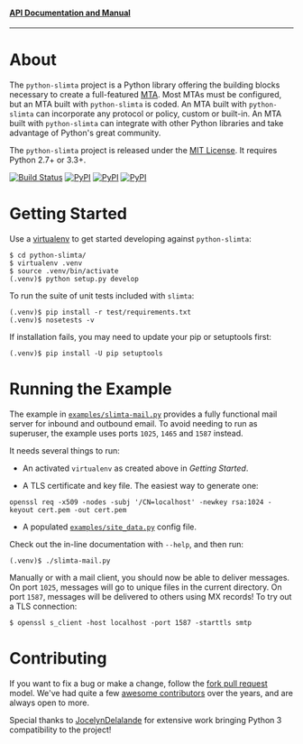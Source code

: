 
#### [API Documentation and Manual][5]

--------------------

About
=====

The `python-slimta` project is a Python library offering the building blocks
necessary to create a full-featured [MTA][1]. Most MTAs must be configured, but
an MTA built with `python-slimta` is coded. An MTA built with `python-slimta`
can incorporate any protocol or policy, custom or built-in. An MTA built with
`python-slimta` can integrate with other Python libraries and take advantage of
Python's great community.

The `python-slimta` project is released under the [MIT License][4]. It requires
Python 2.7+ or 3.3+.

[![Build Status](http://ci.slimta.org/job/python-slimta/badge/icon)](http://ci.slimta.org/job/python-slimta/)
[![PyPI](https://img.shields.io/pypi/v/python-slimta.svg)](https://pypi.python.org/pypi/python-slimta)
[![PyPI](https://img.shields.io/pypi/pyversions/python-slimta.svg)](https://pypi.python.org/pypi/python-slimta)
[![PyPI](https://img.shields.io/pypi/l/python-slimta.svg)](https://pypi.python.org/pypi/python-slimta)

Getting Started
===============

Use a [virtualenv][2] to get started developing against `python-slimta`:

    $ cd python-slimta/
    $ virtualenv .venv
    $ source .venv/bin/activate
    (.venv)$ python setup.py develop

To run the suite of unit tests included with `slimta`:

    (.venv)$ pip install -r test/requirements.txt
    (.venv)$ nosetests -v

If installation fails, you may need to update your pip or setuptools first:

    (.venv)$ pip install -U pip setuptools

Running the Example
===================

The example in [`examples/slimta-mail.py`](examples/slimta-mail.py) provides a
fully functional mail server for inbound and outbound email. To avoid needing
to run as superuser, the example uses ports `1025`, `1465` and `1587` instead.

It needs several things to run:

* An activated `virtualenv` as created above in *Getting Started*.

* A TLS certificate and key file. The easiest way to generate one:

```
openssl req -x509 -nodes -subj '/CN=localhost' -newkey rsa:1024 -keyout cert.pem -out cert.pem
```

* A populated [`examples/site_data.py`](examples/site_data.py) config file.

Check out the in-line documentation with `--help`, and then run:

    (.venv)$ ./slimta-mail.py

Manually or with a mail client, you should now be able to deliver messages. On
port `1025`, messages will go to unique files in the current directory. On port
`1587`, messages will be delivered to others using MX records! To try out a TLS
connection:

    $ openssl s_client -host localhost -port 1587 -starttls smtp

Contributing
============

If you want to fix a bug or make a change, follow the [fork pull request][6]
model. We've had quite a few [awesome contributors][7] over the years, and are
always open to more.

Special thanks to [JocelynDelalande][8] for extensive work bringing Python 3
compatibility to the project!

[1]: http://en.wikipedia.org/wiki/Message_transfer_agent
[2]: http://pypi.python.org/pypi/virtualenv
[3]: http://en.wikipedia.org/wiki/Open_mail_relay
[4]: http://opensource.org/licenses/MIT
[5]: http://slimta.org/
[6]: https://help.github.com/articles/using-pull-requests/
[7]: https://github.com/slimta/python-slimta/graphs/contributors
[8]: https://github.com/JocelynDelalande
